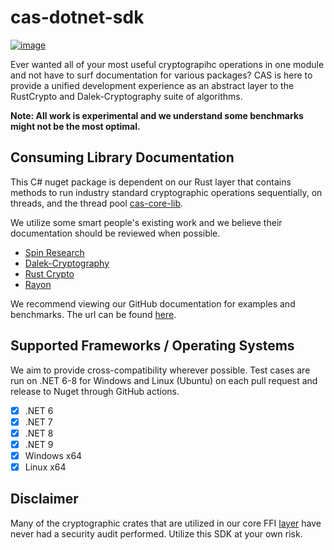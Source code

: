 # cas-dotnet-sdk

[![image](https://img.shields.io/badge/Discord-5865F2?style=for-the-badge&logo=discord&logoColor=white)](https://discord.gg/7bXXCQj45q)

Ever wanted all of your most useful cryptograpihc operations in one module and not have to surf documentation for various packages? 
CAS is here to provide a unified development experience as an abstract layer to the RustCrypto and Dalek-Cryptography suite of algorithms.

**Note: All work is experimental and we understand some benchmarks might not be the most optimal.**

## Consuming Library Documentation
This C# nuget package is dependent on our Rust layer that contains methods to run industry standard cryptographic operations sequentially, on threads, and the thread pool [cas-core-lib](https://github.com/Crytographic-API-Services/cas-core-lib).

We utilize some smart people's existing work and we believe their documentation should be reviewed when possible.
- [Spin Research](https://github.com/SpinResearch)
- [Dalek-Cryptography](https://github.com/dalek-cryptography)
- [Rust Crypto](https://github.com/RustCrypto)
- [Rayon](https://github.com/rayon-rs/rayon)


We recommend viewing our GitHub documentation for examples and benchmarks.
The url can be found [here](https://github.com/Cryptographic-API-Services/cas-dotnet-sdk).

## Supported Frameworks / Operating Systems
We aim to provide cross-compatibility wherever possible. Test cases are run on .NET 6-8 for Windows and Linux (Ubuntu) on each pull request and release to Nuget through GitHub actions.
- [X] .NET 6
- [X] .NET 7
- [X] .NET 8
- [X] .NET 9
- [X] Windows x64
- [X] Linux x64

## Disclaimer
Many of the cryptographic crates that are utilized in our core FFI [layer](https://github.com/Crytographic-API-Services/cas-core-lib) have never had a security audit performed. Utilize this SDK at your own risk.
